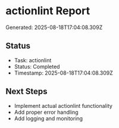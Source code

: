 # actionlint Report

Generated: 2025-08-18T17:04:08.309Z

## Status
- Task: actionlint
- Status: Completed
- Timestamp: 2025-08-18T17:04:08.309Z

## Next Steps
- Implement actual actionlint functionality
- Add proper error handling
- Add logging and monitoring
